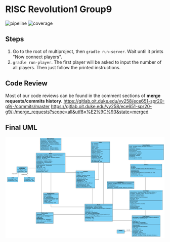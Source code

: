 # RISC Revolution1 Group9
![pipeline](https://gitlab.oit.duke.edu/yy258/ece651-spr20-g9/badges/master/pipeline.svg)
![coverage](https://gitlab.oit.duke.edu/yy258/ece651-spr20-g9/badges/master/coverage.svg?job=test)

## Steps
1. Go to the root of multiproject, then `gradle run-server`. Wait until it prints "Now connect players".
2. `gradle run-player`. The first player will be asked to input the number of all players. Then just follow the printed instructions.

## Code Review
Most of our code reviews can be found in the comment sections of **merge requests/commits history**. 
https://gitlab.oit.duke.edu/yy258/ece651-spr20-g9/-/commits/master
https://gitlab.oit.duke.edu/yy258/ece651-spr20-g9/-/merge_requests?scope=all&utf8=%E2%9C%93&state=merged

## Final UML
![](./final_uml.png)